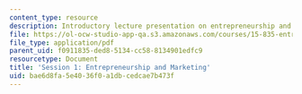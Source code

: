 ```yaml
---
content_type: resource
description: Introductory lecture presentation on entrepreneurship and marketing.
file: https://ol-ocw-studio-app-qa.s3.amazonaws.com/courses/15-835-entrepreneurial-marketing-spring-2002/bae6d8fa5e4036f0a1dbcedcae7b473f_session1.pdf
file_type: application/pdf
parent_uid: f0911835-ded8-5134-cc58-8134901edfc9
resourcetype: Document
title: 'Session 1: Entrepreneurship and Marketing'
uid: bae6d8fa-5e40-36f0-a1db-cedcae7b473f
---
```

